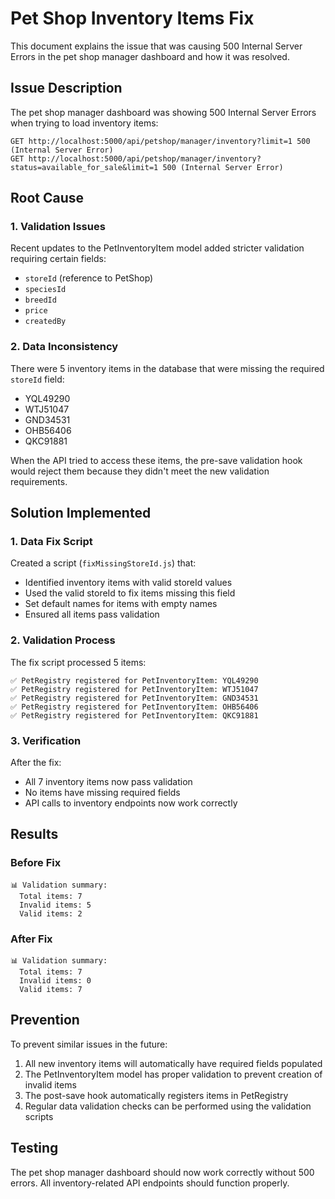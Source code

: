 # Pet Shop Inventory Items Fix

This document explains the issue that was causing 500 Internal Server Errors in the pet shop manager dashboard and how it was resolved.

## Issue Description

The pet shop manager dashboard was showing 500 Internal Server Errors when trying to load inventory items:

```
GET http://localhost:5000/api/petshop/manager/inventory?limit=1 500 (Internal Server Error)
GET http://localhost:5000/api/petshop/manager/inventory?status=available_for_sale&limit=1 500 (Internal Server Error)
```

## Root Cause

### 1. Validation Issues
Recent updates to the PetInventoryItem model added stricter validation requiring certain fields:
- `storeId` (reference to PetShop)
- `speciesId` 
- `breedId`
- `price`
- `createdBy`

### 2. Data Inconsistency
There were 5 inventory items in the database that were missing the required `storeId` field:
- YQL49290
- WTJ51047
- GND34531
- OHB56406
- QKC91881

When the API tried to access these items, the pre-save validation hook would reject them because they didn't meet the new validation requirements.

## Solution Implemented

### 1. Data Fix Script
Created a script (`fixMissingStoreId.js`) that:
- Identified inventory items with valid storeId values
- Used the valid storeId to fix items missing this field
- Set default names for items with empty names
- Ensured all items pass validation

### 2. Validation Process
The fix script processed 5 items:
```
✅ PetRegistry registered for PetInventoryItem: YQL49290
✅ PetRegistry registered for PetInventoryItem: WTJ51047
✅ PetRegistry registered for PetInventoryItem: GND34531
✅ PetRegistry registered for PetInventoryItem: OHB56406
✅ PetRegistry registered for PetInventoryItem: QKC91881
```

### 3. Verification
After the fix:
- All 7 inventory items now pass validation
- No items have missing required fields
- API calls to inventory endpoints now work correctly

## Results

### Before Fix
```
📊 Validation summary:
  Total items: 7
  Invalid items: 5
  Valid items: 2
```

### After Fix
```
📊 Validation summary:
  Total items: 7
  Invalid items: 0
  Valid items: 7
```

## Prevention

To prevent similar issues in the future:
1. All new inventory items will automatically have required fields populated
2. The PetInventoryItem model has proper validation to prevent creation of invalid items
3. The post-save hook automatically registers items in PetRegistry
4. Regular data validation checks can be performed using the validation scripts

## Testing

The pet shop manager dashboard should now work correctly without 500 errors. All inventory-related API endpoints should function properly.